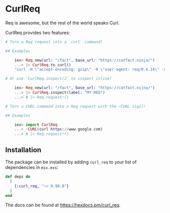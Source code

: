 # CurlReq

<!-- MDOC !-->

Req is awesome, but the rest of the world speaks Curl.

CurlReq provides two features:

```elixir
# Turn a Req request into a `curl` command!

## Examples

    iex> Req.new(url: "/fact", base_url: "https://catfact.ninja/")
    ...> |> CurlReq.to_curl()
    "curl -H \"accept-encoding: gzip\" -H \"user-agent: req/0.4.14\" -X GET https://catfact.ninja/fact" 

# Or use `CurlReq.inspect/2` to inspect inline!

    iex> Req.new(url: "/fact", base_url: "https://catfact.nijna/")
    ...> |> CurlReq.inspect(label: "MY REQ")
    ...> # |> Req.request!()

```

```elixir
# Turn a CURL command into a Req request with the ~CURL sigil!

## Examples

    iex> import CurlReq
    ...> ~CURL(curl https://www.google.com)
    ...> # |> Req.request!()

```

## Installation

The package can be installed
by adding `curl_req` to your list of dependencies in `mix.exs`:

```elixir
def deps do
  [
    {:curl_req, "~> 0.98.0"}
  ]
end
```

The docs can be found at <https://hexdocs.pm/curl_req>.
